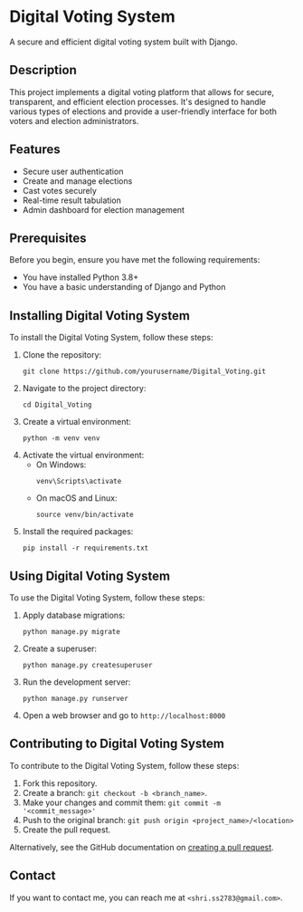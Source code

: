 # Digital Voting System

A secure and efficient digital voting system built with Django.

## Description

This project implements a digital voting platform that allows for secure, transparent, and efficient election processes. It's designed to handle various types of elections and provide a user-friendly interface for both voters and election administrators.

## Features

- Secure user authentication
- Create and manage elections
- Cast votes securely
- Real-time result tabulation
- Admin dashboard for election management

## Prerequisites

Before you begin, ensure you have met the following requirements:
* You have installed Python 3.8+
* You have a basic understanding of Django and Python

## Installing Digital Voting System

To install the Digital Voting System, follow these steps:

1. Clone the repository:
   ```
   git clone https://github.com/yourusername/Digital_Voting.git
   ```
2. Navigate to the project directory:
   ```
   cd Digital_Voting
   ```
3. Create a virtual environment:
   ```
   python -m venv venv
   ```
4. Activate the virtual environment:
   - On Windows:
     ```
     venv\Scripts\activate
     ```
   - On macOS and Linux:
     ```
     source venv/bin/activate
     ```
5. Install the required packages:
   ```
   pip install -r requirements.txt
   ```

## Using Digital Voting System

To use the Digital Voting System, follow these steps:

1. Apply database migrations:
   ```
   python manage.py migrate
   ```
2. Create a superuser:
   ```
   python manage.py createsuperuser
   ```
3. Run the development server:
   ```
   python manage.py runserver
   ```
4. Open a web browser and go to `http://localhost:8000`

## Contributing to Digital Voting System

To contribute to the Digital Voting System, follow these steps:

1. Fork this repository.
2. Create a branch: `git checkout -b <branch_name>`.
3. Make your changes and commit them: `git commit -m '<commit_message>'`
4. Push to the original branch: `git push origin <project_name>/<location>`
5. Create the pull request.

Alternatively, see the GitHub documentation on [creating a pull request](https://help.github.com/articles/creating-a-pull-request/).

## Contact

If you want to contact me, you can reach me at `<shri.ss2783@gmail.com>`.

